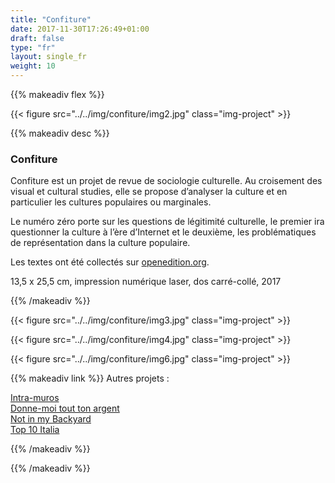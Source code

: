 ```yaml
---
title: "Confiture"
date: 2017-11-30T17:26:49+01:00
draft: false
type: "fr"
layout: single_fr
weight: 10
---
```


{{% makeadiv flex %}}

{{< figure src="../../img/confiture/img2.jpg" class="img-project" >}}

{{% makeadiv desc %}}
### Confiture

Confiture est un projet de revue de sociologie culturelle. Au croisement des visual et cultural studies, elle se propose d’analyser la culture et en particulier les cultures populaires ou marginales.

Le numéro zéro porte sur les questions de légitimité culturelle, le premier ira questionner la culture à l’ère d’Internet et le deuxième, les problématiques de représentation dans la culture populaire.

Les textes ont été collectés sur [openedition.org](http://www.openedition.org/).

13,5 x 25,5 cm, impression numérique laser, dos carré-collé, 2017

{{% /makeadiv %}}

{{< figure src="../../img/confiture/img3.jpg" class="img-project" >}}

{{< figure src="../../img/confiture/img4.jpg" class="img-project" >}}

{{< figure src="../../img/confiture/img6.jpg" class="img-project" >}}

{{% makeadiv link %}}
Autres projets :

[Intra-muros](http://www.carolinesorin.com/projects_fr/intramuros)  
[Donne-moi tout ton argent](http://www.carolinesorin.com/projects_fr/argent)  
[Not in my Backyard](http://www.carolinesorin.com/projects_fr/backyard)  
[Top 10 Italia](http://www.carolinesorin.com/projects_fr/italia)  

{{% /makeadiv %}}

{{% /makeadiv %}}